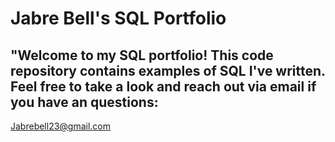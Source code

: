 # Jabre Bell's SQL Portfolio

## "Welcome to my SQL portfolio! This code repository contains examples of SQL I've written. Feel free to take a look and reach out via email if you have an questions:
Jabrebell23@gmail.com
